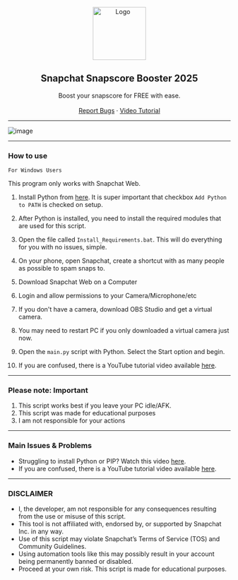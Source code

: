 
<br/>
<div align="center">
  <a href="https://github.com/RoendarXD/Snapbot">
    <img src="https://assets.stickpng.com/images/580b57fcd9996e24bc43c536.png" alt="Logo" width="120" height="120">
  </a>
  
  <h2 align="center">Snapchat Snapscore Booster 2025</h3>

  <p align="center">
    Boost your snapscore for FREE with ease.</b>
    <br />
    <br />
    <a href="https://github.com/RoendarXD/Snapbot/issues">Report Bugs</a>
    ·
    <a href="https://youtu.be/w2m7J1AOIfU?si=dcYlbehQ4MQEVm71">Video Tutorial</a>
    
  </p>
</div>

---------------------------------------

  ![image](https://user-images.githubusercontent.com/103281345/162591882-3a211ead-0f10-4ba1-bdcc-8f2186294377.png)

---------------------------------------

### How to use

`For Windows Users`

This program only works with Snapchat Web.

1. Install Python from <a href="https://www.python.org/ftp/python/3.9.2/python-3.9.2-amd64.exe">here</a>. It is super important that checkbox `Add Python to PATH` is checked on setup.
2. After Python is installed, you need to install the required modules that are used for this script. 
3. Open the file called `Install_Requirements.bat`. This will do everything for you with no issues, simple.
   
1. On your phone, open Snapchat, create a shortcut with as many people as possible to spam snaps to.
2. Download Snapchat Web on a Computer
3. Login and allow permissions to your Camera/Microphone/etc
4. If you don't have a camera, download OBS Studio and get a virtual camera.
5. You may need to restart PC if you only downloaded a virtual camera just now.
6. Open the `main.py` script with Python. Select the Start option and begin.
8. If you are confused, there is a YouTube tutorial video available <a href="https://youtu.be/w2m7J1AOIfU?si=It7muB-xo7i_LGYn">here</a>. 

---------------------------------------
### Please note: Important
1. This script works best if you leave your PC idle/AFK.
2. This script was made for educational purposes
3. I am not responsible for your actions

---------------------------------------
### Main Issues & Problems

* Struggling to install Python or PIP? Watch this video <a href="https://youtu.be/dYfKJMPNMDw?t=52">here</a>. 
* If you are confused, there is a YouTube tutorial video available <a href="https://youtu.be/w2m7J1AOIfU?si=It7muB-xo7i_LGYn">here</a>. 
---------------------------------------
### DISCLAIMER

* I, the developer, am not responsible for any consequences resulting from the use or misuse of this script.
* This tool is not affiliated with, endorsed by, or supported by Snapchat Inc. in any way.
* Use of this script may violate Snapchat’s Terms of Service (TOS) and Community Guidelines.
* Using automation tools like this may possibly result in your account being permanently banned or disabled.
* Proceed at your own risk. This script is made for educational purposes.
